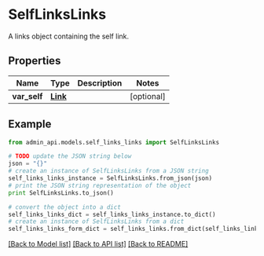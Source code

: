# SelfLinksLinks

A links object containing the self link.

## Properties
Name | Type | Description | Notes
------------ | ------------- | ------------- | -------------
**var_self** | [**Link**](Link.md) |  | [optional] 

## Example

```python
from admin_api.models.self_links_links import SelfLinksLinks

# TODO update the JSON string below
json = "{}"
# create an instance of SelfLinksLinks from a JSON string
self_links_links_instance = SelfLinksLinks.from_json(json)
# print the JSON string representation of the object
print SelfLinksLinks.to_json()

# convert the object into a dict
self_links_links_dict = self_links_links_instance.to_dict()
# create an instance of SelfLinksLinks from a dict
self_links_links_form_dict = self_links_links.from_dict(self_links_links_dict)
```
[[Back to Model list]](../README.md#documentation-for-models) [[Back to API list]](../README.md#documentation-for-api-endpoints) [[Back to README]](../README.md)


